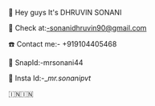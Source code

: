 🎀 Hey guys It's DHRUVIN SONANI

📩 Check at:-sonanidhruvin90@gmail.com

☎️ Contact me:- +919104405468

👻 SnapId:-mrsonani44

📸 Insta Id:-__mr.sonanipvt_

🇮🇳🇮🇳

